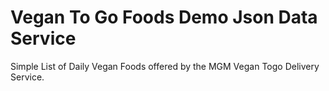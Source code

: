 # Vegan To Go Foods Demo Json Data Service

Simple List of Daily Vegan Foods offered by the MGM Vegan Togo Delivery Service.


